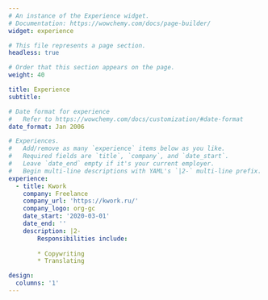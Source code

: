 ```yaml
---
# An instance of the Experience widget.
# Documentation: https://wowchemy.com/docs/page-builder/
widget: experience

# This file represents a page section.
headless: true

# Order that this section appears on the page.
weight: 40

title: Experience
subtitle:

# Date format for experience
#   Refer to https://wowchemy.com/docs/customization/#date-format
date_format: Jan 2006

# Experiences.
#   Add/remove as many `experience` items below as you like.
#   Required fields are `title`, `company`, and `date_start`.
#   Leave `date_end` empty if it's your current employer.
#   Begin multi-line descriptions with YAML's `|2-` multi-line prefix.
experience:
  - title: Kwork
    company: Freelance
    company_url: 'https://kwork.ru/'
    company_logo: org-gc
    date_start: '2020-03-01'
    date_end: ''
    description: |2-
        Responsibilities include:
        
        * Copywriting
        * Translating

design:
  columns: '1'
---
```

